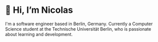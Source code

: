 # 👋 Hi, I’m Nicolas

I'm a software engineer based in Berlin, Germany. Currently a Computer Science student at the Technische Universität Berlin,
who is passionate about learning and development.

<!---
dahbar/dahbar is a ✨ special ✨ repository because its `README.md` (this file) appears on your GitHub profile.
You can click the Preview link to take a look at your changes.
--->
